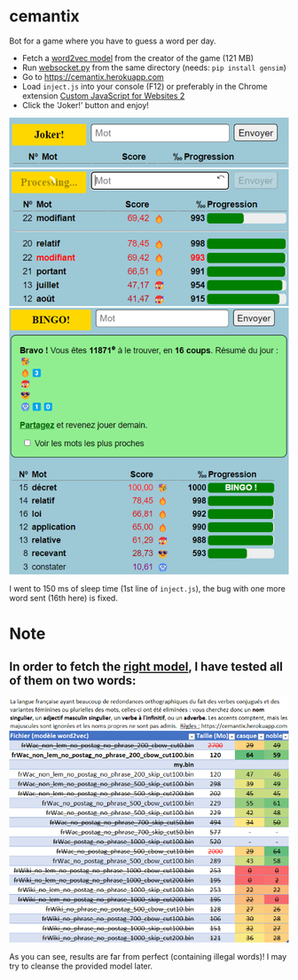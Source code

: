 # cemantix
Bot for a game where you have to guess a word per day.

* Fetch a [word2vec model](https://embeddings.net/embeddings/frWac_non_lem_no_postag_no_phrase_200_cbow_cut100.bin "word2vec model") from the creator of the game (121 MB)
* Run [websocket.py](websocket.py?raw=true "websocket.py") from the same directory (needs: `pip install gensim`)
* Go to https://cemantix.herokuapp.com
* Load `inject.js` into your console (F12) or preferably in the Chrome extension [Custom JavaScript for Websites 2](https://chrome.google.com/webstore/detail/custom-javascript-for-web/ddbjnfjiigjmcpcpkmhogomapikjbjdk "Custom JavaScript for Websites 2")
* Click the 'Joker!' button and enjoy!

![Joker button](misc/joker_btn.png?raw=true "Joker button")
![Joker running](misc/joker_processing.png?raw=true "Joker running")
![Run example](misc/run.png?raw=true "Run example")

I went to 150 ms of sleep time (1st line of `inject.js`), the bug with one more word sent (16th here) is fixed.

# Note
In order to fetch the [right model](https://fauconnier.github.io/#data "right model"), I have tested all of them on two words:
---
![Model Benchmarking](misc/model_benchmark.png?raw=true "Model Benchmarking")

As you can see, results are far from perfect (containing illegal words)!
I may try to cleanse the provided model later.
